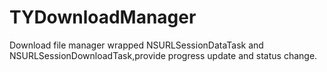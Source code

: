 # TYDownloadManager
Download file manager wrapped NSURLSessionDataTask and NSURLSessionDownloadTask,provide progress update and status change.


